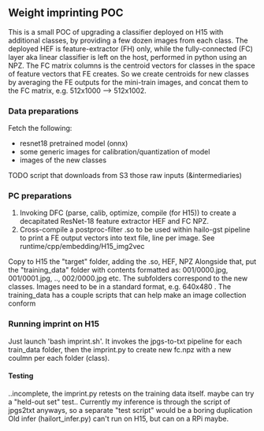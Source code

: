 ## Weight imprinting POC ## 

This is a small POC of upgrading a classifier deployed on H15 with additional classes, by providing a few dozen images from each class.
The deployed HEF is feature-extractor (FH) only, while the fully-connected (FC) layer aka linear classifier is left on the host, performed in python using an NPZ. The FC matrix columns is the centroid vectors for classes in the space of feature vectors that FE creates. So we create centroids for new classes by averaging the FE outputs for the mini-train images, and concat them to the FC matrix, e.g. 512x1000 --> 512x1002. 

### Data preparations
Fetch the following:
- resnet18 pretrained model (onnx)
- some generic images for calibration/quantization of model
- images of the new classes

TODO script that downloads from S3 those raw inputs (&intermediaries) 

### PC preparations
1. Invoking DFC (parse, calib, optimize, compile (for H15)) to create a decapitated ResNet-18 feature extractor HEF and FC NPZ.
2. Cross-compile a postproc-filter .so to be used within hailo-gst pipeline to print a FE output vectors into text file, line per image.
   See runtime/cpp/embedding/H15_img2vec

Copy to H15 the "target" folder, adding the .so, HEF, NPZ
Alongside that, put the "training_data" folder with contents formatted as: 001/0000.jpg, 001/0001.jpg, .., 002/0000.jpg etc. The subfolders correspond to the new classes. Images need to be in a standard format, e.g. 640x480 . The training_data has a couple scripts that can help make an image collection conform

### Running imprint on H15 
Just launch 'bash imprint.sh'. It invokes the jpgs-to-txt pipeline for each train_data folder, then the imprint.py to create new fc.npz with a new coulmn per each folder (class).

#### Testing
..incomplete, the imprint.py retests on the training data itself. maybe can try a "held-out set" test..
Currently my inference is through the script of jpgs2txt anyways, so a separate "test script" would be a boring duplication
Old infer (hailort_infer.py) can't run on H15, but can on a RPi maybe. 
